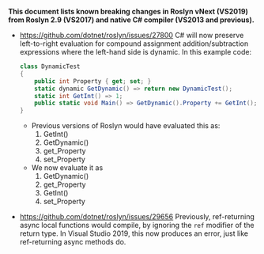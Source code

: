 **This document lists known breaking changes in Roslyn vNext (VS2019) from Roslyn 2.9 (VS2017) and native C# compiler (VS2013 and previous).**


- https://github.com/dotnet/roslyn/issues/27800 C# will now preserve left-to-right evaluation for compound assignment addition/subtraction expressions where the left-hand side is dynamic. In this example code:
    ``` C#
    class DynamicTest
    {
        public int Property { get; set; }
        static dynamic GetDynamic() => return new DynamicTest();
        static int GetInt() => 1;
        public static void Main() => GetDynamic().Property += GetInt();
    }
    ```
  - Previous versions of Roslyn would have evaluated this as:
    1. GetInt()
    2. GetDynamic()
    3. get_Property
    4. set_Property
  - We now evaluate it as
    1. GetDynamic()
    2. get_Property
    3. GetInt()
    4. set_Property

- https://github.com/dotnet/roslyn/issues/29656 Previously, ref-returning async local functions would compile, by ignoring the `ref` modifier of the return type.
    In Visual Studio 2019, this now produces an error, just like ref-returning async methods do.